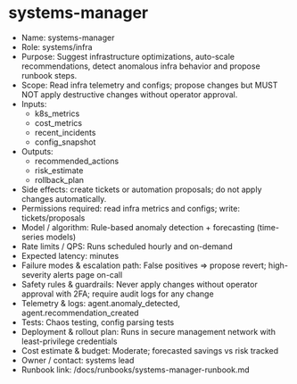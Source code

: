 # systems-manager

- Name: systems-manager
- Role: systems/infra
- Purpose: Suggest infrastructure optimizations, auto-scale recommendations, detect anomalous infra behavior and propose runbook steps.
- Scope: Read infra telemetry and configs; propose changes but MUST NOT apply destructive changes without operator approval.
- Inputs:
  - k8s_metrics
  - cost_metrics
  - recent_incidents
  - config_snapshot
- Outputs:
  - recommended_actions
  - risk_estimate
  - rollback_plan
- Side effects: create tickets or automation proposals; do not apply changes automatically.
- Permissions required: read infra metrics and configs; write: tickets/proposals
- Model / algorithm: Rule-based anomaly detection + forecasting (time-series models)
- Rate limits / QPS: Runs scheduled hourly and on-demand
- Expected latency: minutes
- Failure modes & escalation path: False positives => propose revert; high-severity alerts page on-call
- Safety rules & guardrails: Never apply changes without operator approval with 2FA; require audit logs for any change
- Telemetry & logs: agent.anomaly_detected, agent.recommendation_created
- Tests: Chaos testing, config parsing tests
- Deployment & rollout plan: Runs in secure management network with least-privilege credentials
- Cost estimate & budget: Moderate; forecasted savings vs risk tracked
- Owner / contact: systems lead
- Runbook link: /docs/runbooks/systems-manager-runbook.md